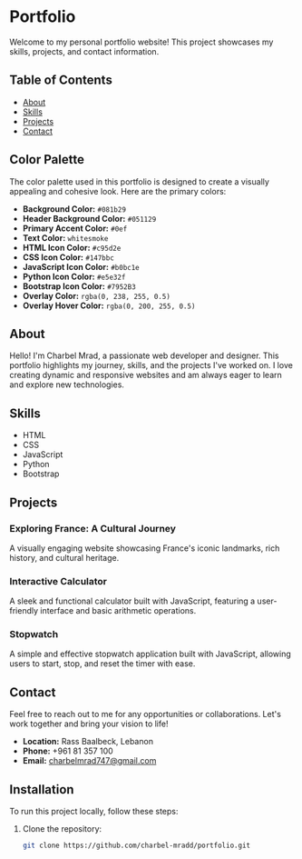  # Portfolio

Welcome to my personal portfolio website! This project showcases my skills, projects, and contact information.

## Table of Contents

- [About](#about)
- [Skills](#skills)
- [Projects](#projects)
- [Contact](#contact)

## Color Palette

The color palette used in this portfolio is designed to create a visually appealing and cohesive look. Here are the primary colors:

- **Background Color:** `#081b29`
- **Header Background Color:** `#051129`
- **Primary Accent Color:** `#0ef`
- **Text Color:** `whitesmoke`
- **HTML Icon Color:** `#c95d2e`
- **CSS Icon Color:** `#147bbc`
- **JavaScript Icon Color:** `#b0bc1e`
- **Python Icon Color:** `#e5e32f`
- **Bootstrap Icon Color:** `#7952B3`
- **Overlay Color:** `rgba(0, 238, 255, 0.5)`
- **Overlay Hover Color:** `rgba(0, 200, 255, 0.5)`








## About

Hello! I'm Charbel Mrad, a passionate web developer and designer. This portfolio highlights my journey, skills, and the projects I've worked on. I love creating dynamic and responsive websites and am always eager to learn and explore new technologies.

## Skills

- HTML
- CSS
- JavaScript
- Python
- Bootstrap

## Projects

### Exploring France: A Cultural Journey
A visually engaging website showcasing France's iconic landmarks, rich history, and cultural heritage.

### Interactive Calculator
A sleek and functional calculator built with JavaScript, featuring a user-friendly interface and basic arithmetic operations.

### Stopwatch
A simple and effective stopwatch application built with JavaScript, allowing users to start, stop, and reset the timer with ease.


## Contact
Feel free to reach out to me for any opportunities or collaborations. Let's work together and bring your vision to life!

- **Location:** Rass Baalbeck, Lebanon
- **Phone:** +961 81 357 100
- **Email:** charbelmrad747@gmail.com

## Installation

To run this project locally, follow these steps:

1. Clone the repository:
   ```bash
   git clone https://github.com/charbel-mradd/portfolio.git



